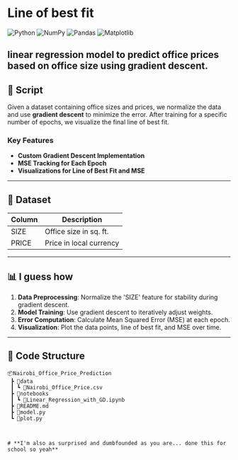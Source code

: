 # **Line of best fit**

![Python](https://img.shields.io/badge/Python-3.8%2B-blue) ![NumPy](https://img.shields.io/badge/NumPy-1.21.0-blue) ![Pandas](https://img.shields.io/badge/Pandas-1.3.0-blue) ![Matplotlib](https://img.shields.io/badge/Matplotlib-3.4.2-yellowgreen)

 **linear regression model** to predict office prices based on office size using gradient descent.
---

## 🚀 **Script**

Given a dataset containing office sizes and prices, we normalize the data and use **gradient descent** to minimize the error. After training for a specific number of epochs, we visualize the final line of best fit.

### Key Features
- **Custom Gradient Descent Implementation**
- **MSE Tracking for Each Epoch**
- **Visualizations for Line of Best Fit and MSE**

---

## 📁 **Dataset**

| Column | Description            |
| ------ | ---------------------- |
| SIZE   | Office size in sq. ft. |
| PRICE  | Price in local currency|

---

## 📊 **I guess how**

1. **Data Preprocessing**: Normalize the 'SIZE' feature for stability during gradient descent.
2. **Model Training**: Use gradient descent to iteratively adjust weights.
3. **Error Computation**: Calculate Mean Squared Error (MSE) at each epoch.
4. **Visualization**: Plot the data points, line of best fit, and MSE over time.

---

## 🧩 **Code Structure**

```plaintext
📦Nairobi_Office_Price_Prediction
 ┣ 📂data
 ┃ ┗ 📜Nairobi_Office_Price.csv
 ┣ 📂notebooks
 ┃ ┗ 📜Linear_Regression_with_GD.ipynb
 ┣ 📜README.md
 ┣ 📜model.py
 ┗ 📜plot.py



# **I'm also as surprised and dumbfounded as you are... done this for school so yeah** 
